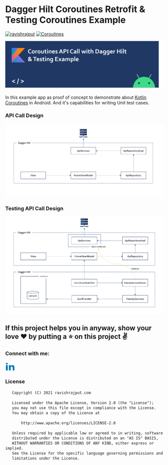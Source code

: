 # Dagger Hilt Coroutines Retrofit & Testing Coroutines Example
[![ravishrajput](https://img.shields.io/badge/ravishrajput-androiddeveloper-blue.svg)](http://ravishrajput.com/)
[![Coroutines](https://img.shields.io/badge/Kotlin-Coroutines-blue.svg)](https://kotlinlang.org/docs/reference/coroutines.html)

<p align="center">
  <img src="/docs/coroutines-retrofit-hilt-testing-example-header.png">
</p>

In this example app as proof of concept to demonstrate about [Kotlin Coroutines](https://kotlinlang.org/docs/reference/coroutines.html) in Android.
And it's capabilities for writing Unit test cases.

### API Call Design
<p align="center">
  <img src="/docs/coroutines-retrofit-hilt.PNG">
</p>

### Testing API Call Design
<p align="center">
  <img src="/docs/coroutines-retrofit-hilt-testing-junit.PNG">
</p>

## If this project helps you in anyway, show your love :heart: by putting a :star: on this project :v:


<h3 align="left">Connect with me:</h3>
<p align="left">
<a href="https://linkedin.com/in/ravishrajput" target="blank"><img align="center" src="/docs/linkedin.png" alt="ravishrajput" height="30" width="31" /></a>
</p>

### License
```
   Copyright (C) 2021 ravishrajput.com

   Licensed under the Apache License, Version 2.0 (the "License");
   you may not use this file except in compliance with the License.
   You may obtain a copy of the License at

       http://www.apache.org/licenses/LICENSE-2.0

   Unless required by applicable law or agreed to in writing, software
   distributed under the License is distributed on an "AS IS" BASIS,
   WITHOUT WARRANTIES OR CONDITIONS OF ANY KIND, either express or implied.
   See the License for the specific language governing permissions and
   limitations under the License.
```